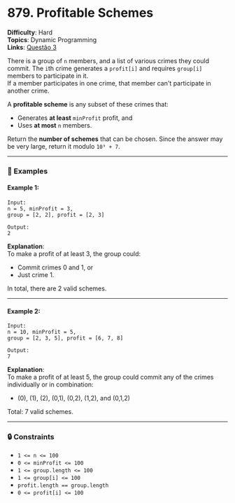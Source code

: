 
# 879. Profitable Schemes

**Difficulty**: Hard  
**Topics**: Dynamic Programming  
**Links**: [Questão 3](https://leetcode.com/problems/profitable-schemes/description/)  

There is a group of `n` members, and a list of various crimes they could commit. The `i`th crime generates a `profit[i]` and requires `group[i]` members to participate in it.  
If a member participates in one crime, that member can't participate in another crime.

A **profitable scheme** is any subset of these crimes that:
- Generates **at least** `minProfit` profit, and
- Uses **at most** `n` members.

Return the **number of schemes** that can be chosen. Since the answer may be very large, return it modulo `10⁹ + 7`.

---

### 🧪 Examples

#### Example 1:
```
Input: 
n = 5, minProfit = 3, 
group = [2, 2], profit = [2, 3]

Output: 
2
```
**Explanation**:  
To make a profit of at least 3, the group could:
- Commit crimes 0 and 1, or  
- Just crime 1.

In total, there are 2 valid schemes.

---

#### Example 2:
```
Input: 
n = 10, minProfit = 5, 
group = [2, 3, 5], profit = [6, 7, 8]

Output: 
7
```
**Explanation**:  
To make a profit of at least 5, the group could commit any of the crimes individually or in combination:  
- (0), (1), (2), (0,1), (0,2), (1,2), and (0,1,2)

Total: 7 valid schemes.

---

### 🔒 Constraints

- `1 <= n <= 100`
- `0 <= minProfit <= 100`
- `1 <= group.length <= 100`
- `1 <= group[i] <= 100`
- `profit.length == group.length`
- `0 <= profit[i] <= 100`
